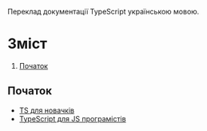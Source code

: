 Переклад документації TypeScript українською мовою.

# Зміст
1. [Початок](#get-started)

## Початок
- [TS для новачків](docs/get-started/ts-for-the-new-programmer.md)
- [TypeScript для JS програмістів](docs/get-started/typescript-for-js-programmers.md)

